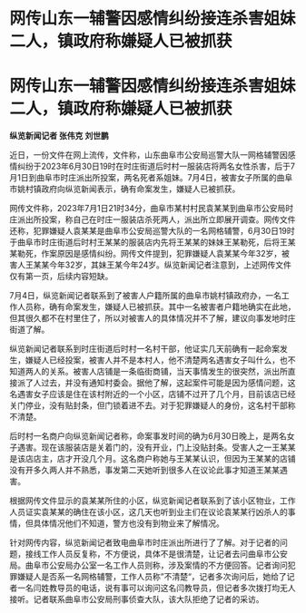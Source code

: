 # 网传山东一辅警因感情纠纷接连杀害姐妹二人，镇政府称嫌疑人已被抓获

# 网传山东一辅警因感情纠纷接连杀害姐妹二人，镇政府称嫌疑人已被抓获

**纵览新闻记者 张伟克 刘世鹏**

近日，一份文件在网上流传，文件称，山东曲阜市公安局巡警大队一网格辅警因感情纠纷于2023年6月30日19时在时庄街道后时村一服装店将两名女性杀害，后于7月1日到曲阜市时庄派出所投案，两名死者系姐妹。7月4日，被害女子所属的曲阜市姚村镇政府向纵览新闻表示，确有命案发生，嫌疑人已被抓获。

网传文件称，2023年7月1日21时34分，曲阜市某村村民袁某某到曲阜市公安局时庄派出所投案，称自己在时庄一服装店杀死两人，派出所立即展开调查。网传文件还称，犯罪嫌疑人袁某某是曲阜市公安局巡警大队的一名网格辅警，6月30日19时于曲阜市时庄街道后时村王某某的服装店内先将王某某的妹妹王某勒死，后将王某某勒死，作案原因是感情纠纷。网传文件提到，犯罪嫌疑人袁某某今年32岁，被害人王某某今年32岁，其妹王某今年24岁。纵览新闻记者注意到，上述网传文件仅有第一页，后续内容短缺。

7月4日，纵览新闻记者联系到了被害人户籍所属的曲阜市姚村镇政府办，一名工作人员称，确有命案发生，嫌疑人已被抓获。其中一名被害者户籍地确实在此地，但其很久都不在村里住了，所以对被害人的具体情况并不了解，建议向事发地时庄街道了解。

纵览新闻记者联系到时庄街道后时村一名村干部，他证实几天前确有一起命案发生，嫌疑人已经投案，被害人并不是本村人，他不清楚两名遇害女子叫什么，也不知道两人的关系。被害人店铺是一条临街商铺，当天事情发生的很突然，派出所直接派了人过去，并没有通知村委会。据他了解，这起案件可能是因为感情问题，这名遇害女子应该是住在该村附近的一个小区，店铺不过开了几个月，目前该店已经关门停业，没有贴封条，但门锁着进不去。对于犯罪嫌疑人的身份，这名村干部称不清楚。

后时村一名商户向纵览新闻记者称，命案事发时间的确为6月30日晚上，是两名女子遇害。现在该服装店是关着门的，没有开业，门上没贴封条。受害人之一王某某是该店店主，店才开没几个月。这名商户称她与王某某认识，但因为王某某的店铺没有开多久两人并不熟悉，事发第二天她听到很多人在议论此事才知道王某某遇害。

根据网传文件显示的袁某某所住的小区，纵览新闻记者联系到了该小区物业，工作人员证实袁某某的确住在该小区，这几天也听到业主们在议论袁某某行凶杀人的事情，但具体情况他们不知道，警方也没有到物业来了解情况。

针对网传内容，纵览新闻记者致电曲阜市时庄派出所进行了了解。对于记者的问题，接线工作人员反复称，不方便说，具体不是很清楚，让记者去问曲阜市公安局。曲阜市公安局办公室一名工作人员则称，涉及案情的不方便回答。记者询问犯罪嫌疑人是否系一名网格辅警，工作人员称”不清楚“，记者多次询问后，她给了记者一名闫姓教导员的电话，说有事可以询问这名闫教导员，但记者多次拨打均无人接听。记者联系曲阜市公安局刑事侦查大队，该大队拒绝了记者的采访。

